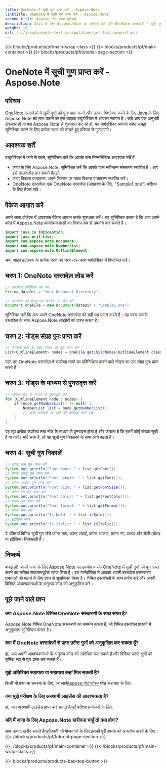 ```yaml
---
title: OneNote में सूची गुण प्राप्त करें - Aspose.Note
linktitle: OneNote में सूची गुण प्राप्त करें - Aspose.Note
second_title: Aspose.नोट जावा एपीआई
description: Java के लिए Aspose.Note का अन्वेषण करें और OneNote दस्तावेज़ों में सूची गुणों को आसानी से पुनः प्राप्त करें। इस शक्तिशाली जावा लाइब्रेरी के साथ अपने दस्तावेज़ प्रसंस्करण को बढ़ाएं।
weight: 19
url: /hi/java/onenote-text-manipulation/get-list-properties/
---
```


{{< blocks/products/pf/main-wrap-class >}}
{{< blocks/products/pf/main-container >}}
{{< blocks/products/pf/tutorial-page-section >}}

# OneNote में सूची गुण प्राप्त करें - Aspose.Note

## परिचय
OneNote दस्तावेज़ों में सूची गुणों को पुनः प्राप्त करने और उनका विश्लेषण करने के लिए Java के लिए Aspose.Note का लाभ उठाने पर इस व्यापक ट्यूटोरियल में आपका स्वागत है। चाहे आप एक अनुभवी डेवलपर हों या बस Aspose.Note से शुरुआत कर रहे हों, यह मार्गदर्शिका आपको स्पष्ट समझ सुनिश्चित करने के लिए प्रत्येक चरण को तोड़ते हुए प्रक्रिया से गुजराएगी।
## आवश्यक शर्तें
ट्यूटोरियल में जाने से पहले, सुनिश्चित करें कि आपके पास निम्नलिखित आवश्यक शर्तें हैं:
-  जावा के लिए Aspose.Note: सुनिश्चित करें कि आपके पास नवीनतम संस्करण स्थापित है। आप इसे डाउनलोड कर सकते हैं[यहाँ](https://releases.aspose.com/note/java/).
- जावा विकास वातावरण: अपने सिस्टम पर जावा विकास वातावरण स्थापित करें।
- OneNote दस्तावेज़: एक OneNote दस्तावेज़ (उदाहरण के लिए, "Sample1.one") परीक्षण के लिए तैयार रखें।
## पैकेज आयात करें
अपने जावा प्रोजेक्ट में आवश्यक पैकेज आयात करके शुरुआत करें। यह सुनिश्चित करता है कि आप अपने कोड में Aspose.Note कार्यात्मकताओं का निर्बाध रूप से उपयोग कर सकते हैं।
```java
import java.io.IOException;
import java.util.List;
import com.aspose.note.Document;
import com.aspose.note.NumberList;
import com.aspose.note.OutlineElement;
```

अब, आइए उदाहरण के प्रत्येक चरण को चरण-दर-चरण मार्गदर्शिका में विभाजित करें।

## चरण 1: OneNote दस्तावेज़ लोड करें

```java
// दस्तावेज़ निर्देशिका का पथ.
String dataDir = "Your Document Directory";

// दस्तावेज़ को Aspose.Note में लोड करें
Document oneFile = new Document(dataDir + "Sample1.one");
```

सुनिश्चित करें कि आप अपने OneNote दस्तावेज़ को सही पथ प्रदान करते हैं। यह चरण आपके दस्तावेज़ के साथ Aspose.Note लाइब्रेरी को प्रारंभ करता है।

## चरण 2: नोड्स संग्रह पुनः प्राप्त करें

```java
// रूपरेखा तत्व के संग्रह नोड्स को पुनः प्राप्त करें
List<OutlineElement> nodes = oneFile.getChildNodes(OutlineElement.class);
```

यहां, हम OneNote दस्तावेज़ में रूपरेखा तत्वों का प्रतिनिधित्व करने वाले नोड्स का एक संग्रह पुनः प्राप्त करते हैं।

## चरण 3: नोड्स के माध्यम से पुनरावृत्त करें

```java
// प्रत्येक नोड के माध्यम से पुनरावृति करें
for (OutlineElement node : nodes) {
    if (node.getNumberList() != null) {
        NumberList list = node.getNumberList();
        // सूची संपत्तियों पर आगे की कार्रवाई जारी रखें
    }
}
```

यह लूप प्रत्येक रूपरेखा तत्व नोड के माध्यम से पुनरावृत्त होता है और जांचता है कि इसमें कोई संख्या सूची है या नहीं। यदि सत्य है, तो यह सूची गुण निकालने के साथ आगे बढ़ता है।

## चरण 4: सूची गुण निकालें

```java
// फ़ॉन्ट नाम पुनः प्राप्त करें
System.out.println("Font Name: " + list.getFont());
// फ़ॉन्ट लंबाई पुनः प्राप्त करें
System.out.println("Font Length: " + list.getFont());
// फ़ॉन्ट आकार पुनः प्राप्त करें
System.out.println("Font Size: " + list.getFontSize());
// फ़ॉन्ट रंग पुनः प्राप्त करें
System.out.println("Font Color: " + list.getFontColor());
// प्रारूप पुनः प्राप्त करें
System.out.println("Font format: " + list.getFormat());
// बोल्ड चेक करें
System.out.println("Is bold: " + list.isBold());
// इटैलिक जांचें
System.out.println("Is italic: " + list.isItalic());
```

ये पंक्तियाँ विभिन्न सूची गुण जैसे फ़ॉन्ट नाम, फ़ॉन्ट लंबाई, फ़ॉन्ट आकार, फ़ॉन्ट रंग, प्रारूप और शैली (बोल्ड या इटैलिक) निकालती हैं।

## निष्कर्ष
बधाई हो! आपने जावा के लिए Aspose.Note का उपयोग करके OneNote में सूची गुणों को पुनः प्राप्त करने का तरीका सफलतापूर्वक खोज लिया है। इस मार्गदर्शिका ने आपको अपनी दस्तावेज़ प्रसंस्करण क्षमताओं को बढ़ाने के लिए ज्ञान से सुसज्जित किया है। विभिन्न दस्तावेज़ों के साथ प्रयोग करें और अपनी विशिष्ट आवश्यकताओं के अनुरूप कोड को अनुकूलित करें।
## पूछे जाने वाले प्रश्न
### क्या Aspose.Note विभिन्न OneNote संस्करणों के साथ संगत है?
Aspose.Note विभिन्न OneNote संस्करणों का समर्थन करता है, जो विभिन्न दस्तावेज़ प्रारूपों में अनुकूलता सुनिश्चित करता है।
### क्या मैं OneNote दस्तावेज़ों से प्राप्त फ़ॉन्ट गुणों को अनुकूलित कर सकता हूँ?
हां, आप अपनी आवश्यकताओं के अनुरूप कोड को संशोधित कर सकते हैं और विशिष्ट फ़ॉन्ट गुणों को चुनिंदा रूप से पुनः प्राप्त कर सकते हैं।
### मुझे अतिरिक्त सहायता या सहायता कहां मिल सकती है?
 किसी भी प्रश्न या समस्या के लिए, पर जाएँ[Aspose.नोट फोरम](https://forum.aspose.com/c/note/28) शीघ्र सहायता के लिए.
### क्या मुझे परीक्षण के लिए अस्थायी लाइसेंस की आवश्यकता है?
 हां, आप अस्थायी लाइसेंस प्राप्त कर सकते हैं[यहाँ](https://purchase.aspose.com/temporary-license/) परीक्षण प्रयोजनों के लिए.
### यदि मैं जावा के लिए Aspose.Note खरीदना चाहूँ तो क्या होगा?
 आप उत्पाद खरीद सकते हैं[यहाँ](https://purchase.aspose.com/buy)अपनी परियोजनाओं के लिए इसकी पूरी क्षमता को अनलॉक करने के लिए।
{{< /blocks/products/pf/tutorial-page-section >}}

{{< /blocks/products/pf/main-container >}}
{{< /blocks/products/pf/main-wrap-class >}}

{{< blocks/products/products-backtop-button >}}
